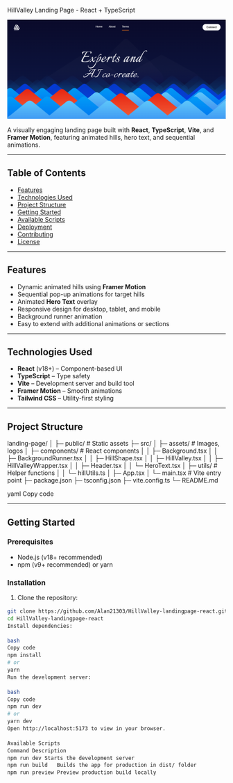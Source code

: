 HillValley Landing Page - React + TypeScript

![Project Screenshot](./screenshots/image.png) <!-- Add a screenshot of your landing page here -->

A visually engaging landing page built with **React**, **TypeScript**, **Vite**, and **Framer Motion**, featuring animated hills, hero text, and sequential animations.

---

## Table of Contents

- [Features](#features)
- [Technologies Used](#technologies-used)
- [Project Structure](#project-structure)
- [Getting Started](#getting-started)
- [Available Scripts](#available-scripts)
- [Deployment](#deployment)
- [Contributing](#contributing)
- [License](#license)

---

## Features

- Dynamic animated hills using **Framer Motion**
- Sequential pop-up animations for target hills
- Animated **Hero Text** overlay
- Responsive design for desktop, tablet, and mobile
- Background runner animation
- Easy to extend with additional animations or sections

---

## Technologies Used

- **React** (v18+) – Component-based UI
- **TypeScript** – Type safety
- **Vite** – Development server and build tool
- **Framer Motion** – Smooth animations
- **Tailwind CSS** – Utility-first styling

---

## Project Structure

landing-page/
│
├─ public/ # Static assets
├─ src/
│ ├─ assets/ # Images, logos
│ ├─ components/ # React components
│ │ ├─ Background.tsx
│ │ ├─ BackgroundRunner.tsx
│ │ ├─ HillShape.tsx
│ │ ├─ HillValley.tsx
│ │ ├─ HillValleyWrapper.tsx
│ │ ├─ Header.tsx
│ │ └─ HeroText.tsx
│ ├─ utils/ # Helper functions
│ │ └─ hillUtils.ts
│ ├─ App.tsx
│ └─ main.tsx # Vite entry point
├─ package.json
├─ tsconfig.json
├─ vite.config.ts
└─ README.md

yaml
Copy code

---

## Getting Started

### Prerequisites

- Node.js (v18+ recommended)
- npm (v9+ recommended) or yarn

### Installation

1. Clone the repository:

```bash
git clone https://github.com/Alan21303/HillValley-landingpage-react.git
cd HillValley-landingpage-react
Install dependencies:

bash
Copy code
npm install
# or
yarn
Run the development server:

bash
Copy code
npm run dev
# or
yarn dev
Open http://localhost:5173 to view in your browser.

Available Scripts
Command	Description
npm run dev	Starts the development server
npm run build	Builds the app for production in dist/ folder
npm run preview	Preview production build locally
```
